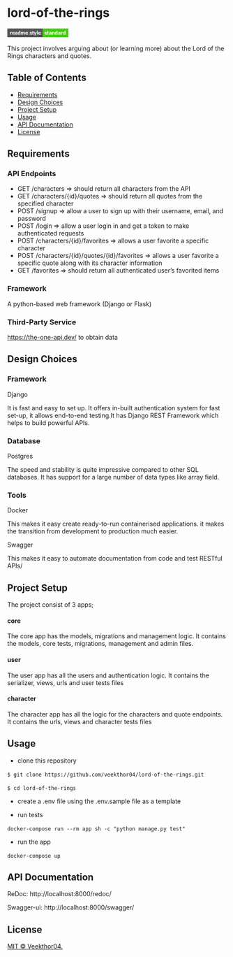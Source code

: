 # lord-of-the-rings
![img.png](img.png)

This project involves arguing about (or learning more) about the Lord of the Rings characters and quotes.

## Table of Contents
- [Requirements](#Requirements)
- [Design Choices](#Design-Choices)
- [Project Setup](#Project-Setup)
- [Usage](#Usage)
- [API Documentation](#API-Documentation)
- [License](License)

##  Requirements
### API Endpoints
- GET /characters => should return all characters from the API
- GET /characters/{id}/quotes => should return all quotes from the specified character
- POST /signup => allow a user to sign up with their username, email, and password
- POST /login => allow a user login in and get a token to make authenticated requests
- POST /characters/{id}/favorites => allows a user favorite a specific character
- POST /characters/{id}/quotes/{id}/favorites => allows a user favorite a specific quote along with its character information
- GET /favorites => should return all authenticated user’s favorited items

### Framework
A python-based web framework (Django or Flask)

### Third-Party Service
https://the-one-api.dev/ to obtain data

## Design Choices

### Framework
Django

It is fast and easy to set up. It offers in-built authentication system for fast set-up, it allows end-to-end testing.It has Django REST Framework which helps to build powerful APIs. 

### Database
Postgres

The speed and stability is quite impressive compared to other SQL databases. It has support for a large number of data types like array field.


### Tools
Docker

This makes it easy create ready-to-run containerised applications. it makes the transition from development to production much easier.

Swagger

This makes it easy to automate documentation from code and test RESTful APIs/ 

## Project Setup

The project consist of 3 apps;
#### core
The core app has the models, migrations and management logic. It contains the models, core tests, migrations, management and admin files.

#### user
The user app has all the users and authentication logic. It contains the serializer, views, urls and user tests files

#### character
The character app has all the logic for the characters and quote endpoints. It contains the urls, views and character tests files

## Usage
- clone this repository
 
`$ git clone https://github.com/veekthor04/lord-of-the-rings.git`

`$ cd lord-of-the-rings`

- create a .env file using the .env.sample file as a template

- run tests

`docker-compose run --rm app sh -c "python manage.py test"`

- run the app

`docker-compose up`

## API Documentation

ReDoc: http://localhost:8000/redoc/

Swagger-ui: http://localhost:8000/swagger/

## License

[MIT © Veekthor04.](./LICENSE)
